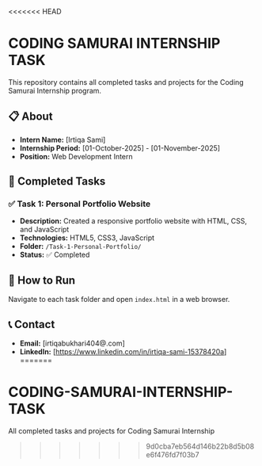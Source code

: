 <<<<<<< HEAD
# CODING SAMURAI INTERNSHIP TASK

This repository contains all completed tasks and projects for the Coding Samurai Internship program.

## 📋 About
- **Intern Name:** [Irtiqa Sami]
- **Internship Period:** [01-October-2025] - [01-November-2025]
- **Position:** Web Development Intern

## 📁 Completed Tasks

### ✅ Task 1: Personal Portfolio Website
- **Description:** Created a responsive portfolio website with HTML, CSS, and JavaScript
- **Technologies:** HTML5, CSS3, JavaScript
- **Folder:** `/Task-1-Personal-Portfolio/`
- **Status:** ✅ Completed

## 🚀 How to Run
Navigate to each task folder and open `index.html` in a web browser.

## 📞 Contact
- **Email:** [irtiqabukhari404@.com]
- **LinkedIn:** [https://www.linkedin.com/in/irtiqa-sami-15378420a]
=======
# CODING-SAMURAI-INTERNSHIP-TASK
All completed tasks and projects for Coding Samurai Internship
>>>>>>> 9d0cba7eb564d146b22b8d5b08e6f476fd7f03b7
